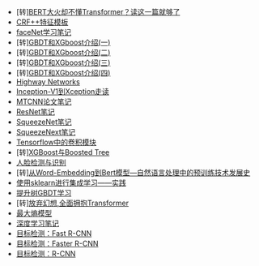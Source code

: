 - [转][BERT大火却不懂Transformer？读这一篇就够了](AI/BERT大火却不懂Transformer-读这一篇就够了.md)
- [CRF++特征模板](AI/CRF++特征模板.md)
- [faceNet学习笔记](AI/faceNet学习笔记.md)
- [转][GBDT和XGboost介绍(一)](AI/GBDT和XGboost介绍(一).md)
- [转][GBDT和XGboost介绍(二)](AI/GBDT和XGboost介绍(二).md)
- [转][GBDT和XGboost介绍(三)](AI/GBDT和XGboost介绍(三).md)
- [转][GBDT和XGboost介绍(四)](AI/GBDT和XGboost介绍(四).md)
- [Highway Networks](AI/Highway-Networks.md)
- [Inception-V1到Xception走读](AI/Inception-V1到Xception走读.md)
- [MTCNN论文笔记](AI/MTCNN论文笔记.md)
- [ResNet笔记](AI/ResNet笔记.md)
- [SqueezeNet笔记](AI/SqueezeNet笔记.md)
- [SqueezeNext笔记](AI/SqueezeNext笔记.md)
- [Tensorflow中的卷积模块](AI/Tensorflow中的卷积模块.md)
- [转][XGBoost与Boosted Tree](AI/XGBoost与Boosted-Tree.md)
- [人脸检测与识别](AI/人脸检测与识别.md)
- [转][从Word-Embedding到Bert模型—自然语言处理中的预训练技术发展史](AI/从Word-Embedding到Bert模型—自然语言处理中的预训练技术发展史.md)
- [使用sklearn进行集成学习——实践](AI/使用sklearn进行集成学习——实践.md)
- [提升树GBDT学习](AI/提升树GBDT学习.md)
- [转][放弃幻想,全面拥抱Transformer](AI/放弃幻想,全面拥抱Transformer.md)
- [最大熵模型](AI/最大熵模型.md)
- [深度学习笔记](AI/深度学习笔记.md)
- [目标检测：Fast R-CNN](AI/目标检测-Fast-R-CNN.md)
- [目标检测：Faster R-CNN](AI/目标检测-Faster-R-CNN.md)
- [目标检测：R-CNN](AI/目标检测-R-CNN.md)
